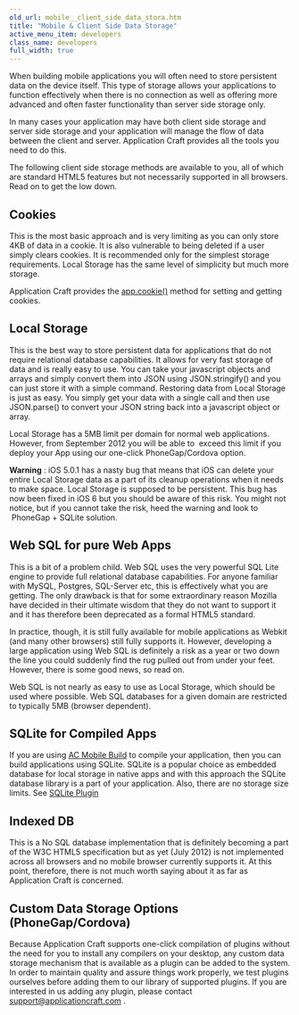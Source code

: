 ```yaml
---
old_url: mobile__client_side_data_stora.htm
title: "Mobile & Client Side Data Storage"
active_menu_item: developers
class_name: developers
full_width: true
---
```



When building mobile applications you will often need to store persistent data on the device itself. This type of storage allows your applications to function effectively when there is no connection as well as offering more advanced and often faster functionality than server side storage only.

In many cases your application may have both client side storage and server side storage and your application will manage the flow of data between the client and server. Application Craft provides all the tools you need to do this.

The following client side storage methods are available to you, all of which are standard HTML5 features but not necessarily supported in all browsers. Read on to get the low down.

## Cookies

This is the most basic approach and is very limiting as you can only store 4KB of data in a cookie. It is also vulnerable to being deleted if a user simply clears cookies. It is recommended only for the simplest storage requirements. Local Storage has the same level of simplicity but much more storage.

Application Craft provides the [app.cookie()](/developers/documentation/scripting-apis/client-api/others/cookie) method for setting and getting cookies.

## Local Storage

This is the best way to store persistent data for applications that do not require relational database capabilities. It allows for very fast storage of data and is really easy to use. You can take your javascript objects and arrays and simply convert them into JSON using JSON.stringify() and you can just store it with a simple command. Restoring data from Local Storage is just as easy. You simply get your data with a single call and then use JSON.parse() to convert your JSON string back into a javascript object or array.

Local Storage has a 5MB limit per domain for normal web applications. However, from September 2012 you will be able to  exceed this limit if you deploy your App using our one-click PhoneGap/Cordova option.

**Warning** : iOS 5.0.1 has a nasty bug that means that iOS can delete your entire Local Storage data as a part of its cleanup operations when it needs to make space. Local Storage is supposed to be persistent. This bug has now been fixed in iOS 6 but you should be aware of this risk. You might not notice, but if you cannot take the risk, heed the warning and look to  PhoneGap + SQLite solution.

## Web SQL for pure Web Apps

This is a bit of a problem child. Web SQL uses the very powerful SQL Lite engine to provide full relational database capabilities. For anyone familiar with MySQL, Postgres, SQL-Server etc, this is effectively what you are getting. The only drawback is that for some extraordinary reason Mozilla have decided in their ultimate wisdom that they do not want to support it and it has therefore been deprecated as a formal HTML5 standard.

In practice, though, it is still fully available for mobile applications as Webkit (and many other browsers) still fully supports it. However, developing a large application using Web SQL is definitely a risk as a year or two down the line you could suddenly find the rug pulled out from under your feet. However, there is some good news, so read on.

Web SQL is not nearly as easy to use as Local Storage, which should be used where possible. Web SQL databases for a given domain are restricted to typically 5MB (browser dependent).

## SQLite for Compiled Apps

If you are using [AC Mobile Build](/developers/documentation/ac-mobile-build-phonegap/ac-mobile-build/) to compile your application, then you can build applications using SQLite. SQLite is a popular choice as embedded database for local storage in native apps and with this approach the SQLite database library is a part of your application. Also, there are no storage size limits. See [SQLite Plugin](/developers/documentation/ac-mobile-build-phonegap/ac-mobile-build/ac-build-plugins/sqlite-plugin/)

## Indexed DB

This is a No SQL database implementation that is definitely becoming a part of the W3C HTML5 specification but as yet (July 2012) is not implemented across all browsers and no mobile browser currently supports it. At this point, therefore, there is not much worth saying about it as far as Application Craft is concerned.

## Custom Data Storage Options (PhoneGap/Cordova)

Because Application Craft supports one-click compilation of plugins without the need for you to install any compilers on your desktop, any custom data storage mechanism that is available as a plugin can be added to the system. In order to maintain quality and assure things work properly, we test plugins ourselves before adding them to our library of supported plugins. If you are interested in us adding any plugin, please contact [support@applicationcraft.com](mailto:support@applicationcraft.com) .


